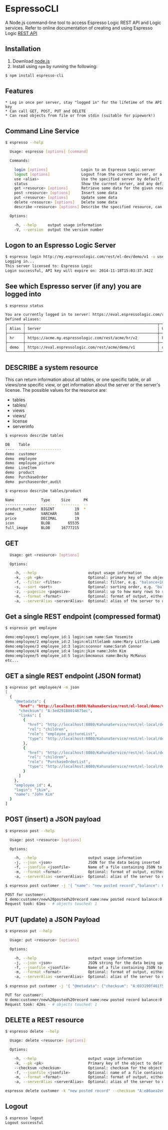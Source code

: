 

# EspressoCLI
A Node.js command-line tool to access Espresso Logic REST API and Logic services. 
Refer to online documentation of creating and using Espresso Logic [REST API](http://docs.espressologic.com/docs/live-api) 


## Installation

1. Download [node.js](http://nodejs.org)
2. Install using `npm` by running the following:
```sh
$ npm install espresso-cli
```


## Features
	* Log in once per server, stay "logged in" for the lifetime of the API key
	* Can call GET, POST, PUT and DELETE
	* Can read objects from file or from stdin (suitable for pipework!)

## Command Line Service
```sh
$ espresso --help

  Usage: espresso [options] [command] 

  Commands:

    login [options]               Login to an Espresso Logic server
    logout [options]              Logout from the current server, or a specific server
    use <alias>                   Use the specified server by default
    status                        Show the current server, and any defined server aliases
    get <resource> [options]      Retrieve some data for the given resource/table/view
    post <resource> [options]     Insert some data
    put <resource> [options]      Update some data
    delete <resource> [options]   Delete some data
    describe <resource> [options] Describe the specified resource, can be: tables[/tablename], views[/viewname], license, serverinfo

  Options:

    -h, --help     output usage information
    -V, --version  output the version number

```

## Logon to an Espresso Logic Server
```sh
$ espresso login http://my.espressologic.com/rest/el-dev/demo/v1 -u username -p mypassword
Logging in...
This server licensed to: Espresso Logic
Login successful, API key will expire on: 2014-11-18T15:03:37.342Z
```


## See which Espresso server (if any) you are logged into
```sh
$ espresso status

You are currently logged in to server: https://eval.espressologic.com/rest/acme/demo/v1 as user demo
Defined aliases:
┌───────┬───────────────────────────────────────────────────────────┬───────┐
│ Alias │ Server                                                    │ User  │
├───────┼───────────────────────────────────────────────────────────┼───────┤
│ hr    │ https://acme.my.espressologic.com/rest/acme/hr/v2         │ hradm │
├───────┼───────────────────────────────────────────────────────────┼───────┤
│ demo  │ https://eval.espressologic.com/rest/acme/demo/v1          │ demo  │
└───────┴───────────────────────────────────────────────────────────┴───────┘
```


## DESCRIBE a system resource
This can return information about all tables, or one specific table,
or all views/one specific view, or get information about the server
or the server's license. The possible values for the resource are:
* tables
* tables/<table-name>
* views
* views/<view-name>
* license
* serverinfo

```sh
$ espresso describe tables

DB    Table
----  -------------------
demo  customer
demo  employee
demo  employee_picture
demo  LineItem
demo  product
demo  PurchaseOrder
demo  purchaseorder_audit
```

```sh
$ espresso describe tables/product

Name            Type     Size      PK
--------------  -------  --------  --
product_number  BIGINT         19  *
name            VARCHAR        50
price           DECIMAL        19
icon            BLOB        65535
full_image      BLOB     16777215
```


## GET 
```sh
  Usage: get <resource> [options] 

  Options:

    -h, --help                       output usage information
    -k, --pk <pk>                    Optional: primary key of the object to retrieve
    -f, --filter <filter>            Optional: filter, e.g. "balance<1000"
    -s, --sort <sort>                Optional: sorting order, e.g. "balance,name desc"
    -z, --pagesize <pagesize>        Optional: up to how many rows to return per level
    -m, --format <format>            Optional: format of output, either text (default), json or compactjson    --truncate <length>
    -a, --serverAlias <serverAlias>  Optional: alias of the server to use if other than the current default server
```


## Get a single REST endpoint (compressed format)
```sh
$ espresso get employee

demo:employee/1 employee_id:1 login:sam name:Sam Yosemite
demo:employee/2 employee_id:2 login:mlittlelamb name:Mary Little-Lamb
demo:employee/3 employee_id:3 login:sconnor name:Sarah Connor
demo:employee/4 employee_id:4 login:jkim name:John Kim
demo:employee/5 employee_id:5 login:bmcmanus name:Becky McManus
etc...
```

## GET a single REST endpoint (JSON format)
```sh
$ espresso get employee/4 -m json 
[
  {
    "@metadata": {
      "href": "http://localhost:8080/KahunaService/rest/el-local/demo/v1/demo:employee/4",
      "checksum": "A:3ed29188014675ec",
      "links": [
        {
          "href": "http://localhost:8080/KahunaService/rest/el-local/demo/v1/demo:employee_picture?filter=employee_id%20%3D%204",
          "rel": "children",
          "role": "employee_pictureList",
          "type": "http://localhost:8080/KahunaService/rest/el-local/demo/demo:employee_picture"
        },
        {
          "href": "http://localhost:8080/KahunaService/rest/el-local/demo/v1/demo:PurchaseOrder?filter=salesrep_id%20%3D%204",
          "rel": "children",
          "role": "PurchaseOrderList",
          "type": "http://localhost:8080/KahunaService/rest/el-local/demo/demo:PurchaseOrder"
        }
      ]
    },
    "employee_id": 4,
    "login": "jkim",
    "name": "John Kim"
  }
]
```

## POST (insert) a JSON payload 

```sh
$ espresso post --help

  Usage: post <resource> [options]

  Options:

    -h, --help                       output usage information
    -j, --json <json>                JSON for the data being inserted
    -f, --jsonfile <jsonfile>        Name of a file containing JSON to be inserted, or stdin to read from stdin
    -m, --format <format>            Optional: format of output, either text (default), json or compactjson
    -a, --serverAlias <serverAlias>  Optional: alias of the server to use if other than the current default server

$ espresso post customer -j '{ "name": "new posted record","balance": 0,"credit_limit": 9000 }'

POST for customer:
I demo:customer/new%20posted%20record name:new posted record balance:0 credit_limit:9000
Request took: 61ms - # objects touched: 1
```

## PUT (update) a JSON Payload

```sh
$ espresso put --help

  Usage: put <resource> [options]

  Options:

    -h, --help                       output usage information
    -j, --json <json>                JSON string for the data being updated
    -f, --jsonfile <jsonfile>        Name of a file containing JSON to be updated, or stdin to read from stdin
    -m, --format <format>            Optional: format of output, either text (default), json or compactjson
    -a, --serverAlias <serverAlias>  Optional: alias of the server to use if other than the current default server
    
$ espresso put customer -j '{ "@metadata": {"checksum": "A:693190f461f5402e"  }, "name": "new posted record", "credit_limit": 8000  }'

PUT for customer:
U demo:customer/new%20posted%20record name:new posted record balance:0 credit_limit:8000
Request took: 42ms - # objects touched: 1
```

## DELETE a REST resource

```sh
$ espresso delete --help

  Usage: delete <resource> [options]

  Options:

    -h, --help                       output usage information
    -k, --pk <pk>                    Primary key of the object to delete
    --checksum <checksum>            Optional: checksum for the object to delete, or "override". If not specified, the object will be retrieved then deleted.
    -f, --jsonfile <jsonfile>        Optional: name of a file containing JSON to be deleted, or stdin to read from stdin
    -m, --format <format>            Optional: format of output, either text (default), json or compactjson
    -a, --serverAlias <serverAlias>  Optional: alias of the server to use if other than the current default server

espresso delete customer -k "new posted record" --checksum "A:e86aea2e0a4e74bf" 
```
## Logout

```sh
$ espresso logout
Logout successful
```
